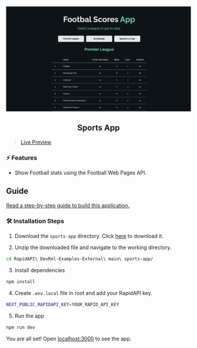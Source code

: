 ![cover](assets/cover.png)

<div align="center">
	<h2>Sports App</h2>
</div>

> [Live Preview](https://rapidapi-example-sports-app.vercel.app/)

### ⚡️ Features

- Show Football stats using the Football Web Pages API.

## Guide

[Read a step-by-step guide to build this application.](https://rapidapi.com/guides/build-sports-app)

### 🛠️ Installation Steps

1. Download the `sports-app` directory. Click [here](https://download-directory.github.io/?url=https://github.com/RapidAPI/DevRel-Examples-External/tree/main/sports-app) to download it.

2. Unzip the downloaded file and navigate to the working directory.

```bash
cd RapidAPI\ DevRel-Examples-External\ main\ sports-app/
```

3. Install dependencies

```bash
npm install
```

4. Create `.env.local` file in root and add your RapidAPI key.

```bash
NEXT_PUBLIC_RAPIDAPI_KEY=YOUR_RAPID_API_KEY
```

5. Run the app

```bash
npm run dev
```

You are all set! Open [localhost:3000](http://localhost:3000/) to see the app.
